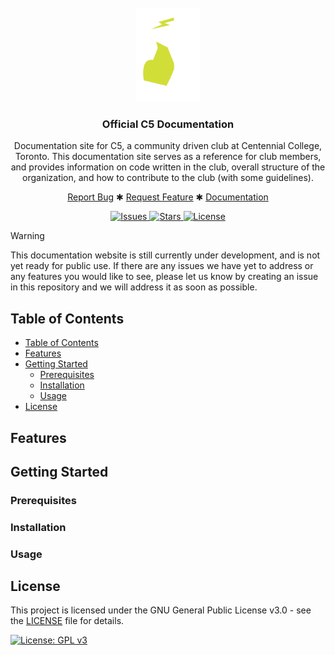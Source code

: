 <br />
<div align="center">
  <a href="/url">
    <img src="./public/imgs/c5-docs-logo.png" alt="C5 Docs Logo" height="150">
  </a>

<h3 align="center">
    Official C5 Documentation
</h3>
  <p align="center">
     Documentation site for C5, a community driven club at Centennial College, Toronto. This documentation site serves as a reference for club members, and provides information on code written in the club, overall structure of the organization, and how to contribute to the club (with some guidelines).
    <br />
    <div align="center">
        <a href="/url">Report Bug</a>
        ✱
        <a href="/url">Request Feature</a>
        ✱
        <a href="/url">Documentation</a>
    </div>
  </p>
</div>

<div align="center">
    <a href="https://github.com/Centennial-College-Computer-Coding-Club/C5-Docs/issues">
        <img src="https://img.shields.io/github/issues/Centennial-College-Computer-Coding-Club/C5-Docs" alt="Issues">
    </a>
    <a href="https://github.com/Centennial-College-Computer-Coding-Club/C5-Docs">
        <img src="https://img.shields.io/github/stars/Centennial-College-Computer-Coding-Club/C5-Docs" alt="Stars">
    </a>
    <a href="https://github.com/Centennial-College-Computer-Coding-Club/C5-Docs/blob/main/LICENSE">
        <img src="https://img.shields.io/github/license/Centennial-College-Computer-Coding-Club/C5-Docs" alt="License">
    </a>
</div>

> [!WARNING] 
> This documentation website is still currently under development, and is not yet ready for public use. If there are any issues we have yet to address or
> any features you would like to see, please let us know by creating an issue in this repository and we will address it as soon as possible.

## Table of Contents

- [Table of Contents](#table-of-contents)
- [Features](#features)
- [Getting Started](#getting-started)
  - [Prerequisites](#prerequisites)
  - [Installation](#installation)
  - [Usage](#usage)
- [License](#license)

## Features

## Getting Started

### Prerequisites

### Installation

### Usage

## License

This project is licensed under the GNU General Public License v3.0 - see the [LICENSE](LICENSE) file for details.

[![License: GPL v3](https://img.shields.io/badge/License-GPLv3-blue.svg)](https://www.gnu.org/licenses/gpl-3.0)
